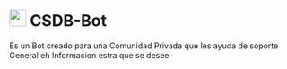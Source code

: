 # <img src="https://cdn.discordapp.com/avatars/950422607931514970/81ed33066760fbd446d40b898e614e74.webp" height="30"> CSDB-Bot
Es un Bot creado para una Comunidad Privada que les ayuda de soporte General eh Informacion estra que se desee